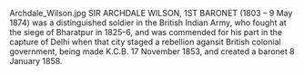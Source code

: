 Archdale_Wilson.jpg SIR ARCHDALE WILSON, 1ST BARONET (1803 – 9 May 1874) was a distinguished soldier in the British Indian Army, who fought at the siege of Bharatpur in 1825-6, and was commended for his part in the capture of Delhi when that city staged a rebellion agansit British colonial government, being made K.C.B. 17 November 1853, and created a baronet 8 January 1858.
